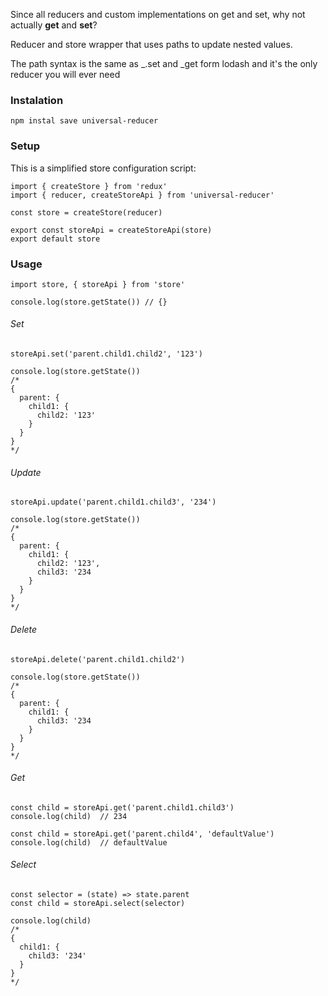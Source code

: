 Since all reducers and custom implementations on get and set, why not actually <b>get</b> and <b>set</b>?

Reducer and store wrapper that uses paths to update nested values.

The path syntax is the same as  _.set and _get form lodash
and it's the only reducer you will ever need


### Instalation
```
npm instal save universal-reducer
```
### Setup

This is a simplified store configuration script:
```
import { createStore } from 'redux'
import { reducer, createStoreApi } from 'universal-reducer'

const store = createStore(reducer)

export const storeApi = createStoreApi(store)
export default store
```

### Usage
```
import store, { storeApi } from 'store'

console.log(store.getState()) // {}
```
###### Set

```
storeApi.set('parent.child1.child2', '123')
```
```
console.log(store.getState())
/*
{
  parent: {
    child1: {
      child2: '123'
    }
  }
}
*/
```
###### Update
```
storeApi.update('parent.child1.child3', '234')
```
```
console.log(store.getState())
/*
{
  parent: {
    child1: {
      child2: '123',
      child3: '234
    }
  }
}
*/
```
###### Delete
```
storeApi.delete('parent.child1.child2')
```
```
console.log(store.getState())
/*
{
  parent: {
    child1: {
      child3: '234
    }
  }
}
*/
```
###### Get
```
const child = storeApi.get('parent.child1.child3')
console.log(child)  // 234
```
```
const child = storeApi.get('parent.child4', 'defaultValue')
console.log(child)  // defaultValue
```
###### Select
```
const selector = (state) => state.parent
const child = storeApi.select(selector)
```
```
console.log(child)
/*
{
  child1: {
    child3: '234'
  }
}
*/
```
